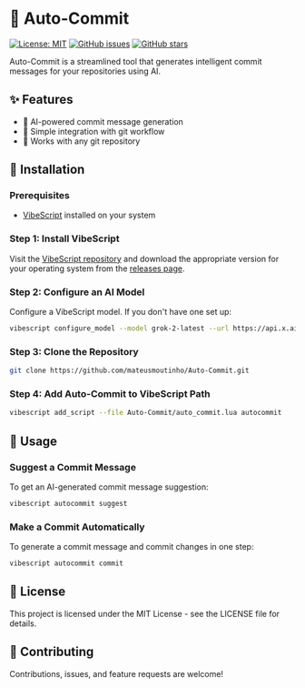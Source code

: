 # 🤖 Auto-Commit

[![License: MIT](https://img.shields.io/badge/License-MIT-yellow.svg)](https://opensource.org/licenses/MIT)
[![GitHub issues](https://img.shields.io/github/issues/mateusmoutinho/Auto-Commit)](https://github.com/mateusmoutinho/Auto-Commit/issues)
[![GitHub stars](https://img.shields.io/github/stars/mateusmoutinho/Auto-Commit)](https://github.com/mateusmoutinho/Auto-Commit/stargazers)

Auto-Commit is a streamlined tool that generates intelligent commit messages for your repositories using AI.

## ✨ Features

- 🧠 AI-powered commit message generation
- 🚀 Simple integration with git workflow
- 🔄 Works with any git repository

## 🔧 Installation

### Prerequisites

- [VibeScript](https://github.com/OUIsolutions/VibeScript) installed on your system

### Step 1: Install VibeScript

Visit the [VibeScript repository](https://github.com/OUIsolutions/VibeScript) and download the appropriate version for your operating system from the [releases page](https://github.com/OUIsolutions/VibeScript/releases/tag/0.2.0).

### Step 2: Configure an AI Model

Configure a VibeScript model. If you don't have one set up:

```bash
vibescript configure_model --model grok-2-latest --url https://api.x.ai/v1/chat/completions --key "your_api_key"
```

### Step 3: Clone the Repository

```bash
git clone https://github.com/mateusmoutinho/Auto-Commit.git
```

### Step 4: Add Auto-Commit to VibeScript Path

```bash
vibescript add_script --file Auto-Commit/auto_commit.lua autocommit
```

## 📝 Usage

### Suggest a Commit Message

To get an AI-generated commit message suggestion:

```bash
vibescript autocommit suggest
```

### Make a Commit Automatically

To generate a commit message and commit changes in one step:

```bash
vibescript autocommit commit
```

## 📄 License

This project is licensed under the MIT License - see the LICENSE file for details.

## 🤝 Contributing

Contributions, issues, and feature requests are welcome!